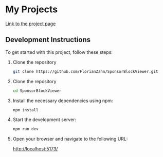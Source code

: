 # My Projects

[Link to the project page](https://florianzahn.github.io./SponsorBlockViewer)

## Development Instructions

To get started with this project, follow these steps:

1.  Clone the repository

    ```bash
    git clone https://github.com/FlorianZahn/SponsorBlockViewer.git
    ```

2.  Clone the repository

    ```bash
    cd SponsorBlockViewer
    ```

3.  Install the necessary dependencies using npm:

    ```bash
    npm install
    ```

4.  Start the development server:

    ```bash
    npm run dev
    ```

5.  Open your browser and navigate to the following URL:

    [http://localhost:5173/](http://localhost:5173/)
